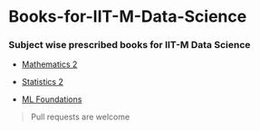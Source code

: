 # Books-for-IIT-M-Data-Science
### Subject wise prescribed books for IIT-M Data Science

- [Mathematics 2](https://github.com/blurrydev/Books-for-IIT-M-Data-Science/blob/main/Mathematics%202/README.md)

- [Statistics 2](https://github.com/blurrydev/Books-for-IIT-M-Data-Science/blob/main/Statistics%202/README.md)

- [ML Foundations](https://github.com/blurrydev/Books-for-IIT-M-Data-Science/blob/main/ML%20Foundations/README.md)




> Pull requests are welcome
